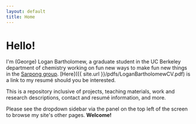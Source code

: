 ```yaml
---
layout: default
title: Home
---
```


# Hello!
I'm (George) Logan Bartholomew, a graduate student in the UC Berkeley department of chemistry working on fun new ways to make fun new things in the [Sarpong group](https://www.sarponggroup.com/). [Here]({{ site.url }}/pdfs/LoganBartholomewCV.pdf) is a link to my resumé should you be interested. 

This is a repository inclusive of projects, teaching materials, work and research descriptions, contact and resumé information, and more. 

Please see the dropdown sidebar via the panel on the top left of the screen to browse my site's other pages. **Welcome!**
